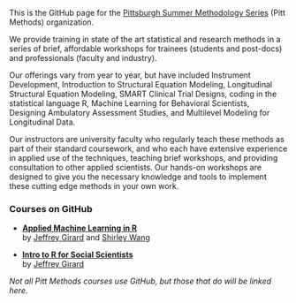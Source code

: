 This is the GitHub page for the [Pittsburgh Summer Methodology Series](https://www.pittmethods.com) (Pitt Methods) organization.

We provide training in state of the art statistical and research methods in a series of brief, affordable workshops for trainees (students and post-docs) and professionals (faculty and industry).  

Our offerings vary from year to year, but have included Instrument Development, Introduction to Structural Equation Modeling, Longitudinal Structural Equation Modeling, SMART Clinical Trial Designs, coding in the statistical language R, Machine Learning for Behavioral Scientists, Designing Ambulatory Assessment Studies, and Multilevel Modeling for Longitudinal Data. 

Our instructors are university faculty who regularly teach these methods as part of their standard coursework, and who each have extensive experience in applied use of the techniques, teaching brief workshops, and providing consultation to other applied scientists.  Our hands-on workshops are designed to give you the necessary knowledge and tools to implement these cutting edge methods in your own work.  

### Courses on GitHub

- **[Applied Machine Learning in R](https://pittmethods.github.io/appliedml/)**<br />
  by [Jeffrey Girard](https://github.com/jmgirard/) and [Shirley Wang](https://github.com/shirleybwang)

- **[Intro to R for Social Scientists](https://github.com/pittmethods/r4ss)**<br />
  by [Jeffrey Girard](https://github.com/jmgirard/)


*Not all Pitt Methods courses use GitHub, but those that do will be linked here.*
